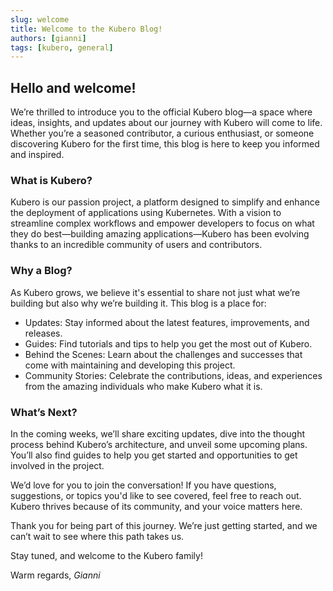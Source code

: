 ```yaml
---
slug: welcome
title: Welcome to the Kubero Blog!
authors: [gianni]
tags: [kubero, general]
---
```


## Hello and welcome!

We’re thrilled to introduce you to the official Kubero blog—a space where ideas, insights, and updates about our journey with Kubero will come to life. Whether you’re a seasoned contributor, a curious enthusiast, or someone discovering Kubero for the first time, this blog is here to keep you informed and inspired.

<!-- truncate -->

### What is Kubero?
Kubero is our passion project, a platform designed to simplify and enhance the deployment of applications using Kubernetes. With a vision to streamline complex workflows and empower developers to focus on what they do best—building amazing applications—Kubero has been evolving thanks to an incredible community of users and contributors.

### Why a Blog?
As Kubero grows, we believe it's essential to share not just what we’re building but also why we’re building it. This blog is a place for:

- Updates: Stay informed about the latest features, improvements, and releases.
- Guides: Find tutorials and tips to help you get the most out of Kubero.
- Behind the Scenes: Learn about the challenges and successes that come with maintaining and developing this project.
- Community Stories: Celebrate the contributions, ideas, and experiences from the amazing individuals who make Kubero what it is.

### What’s Next?
In the coming weeks, we’ll share exciting updates, dive into the thought process behind Kubero’s architecture, and unveil some upcoming plans. You’ll also find guides to help you get started and opportunities to get involved in the project.

We’d love for you to join the conversation! If you have questions, suggestions, or topics you'd like to see covered, feel free to reach out. Kubero thrives because of its community, and your voice matters here.

Thank you for being part of this journey. We’re just getting started, and we can’t wait to see where this path takes us.

Stay tuned, and welcome to the Kubero family!

Warm regards,
*Gianni*